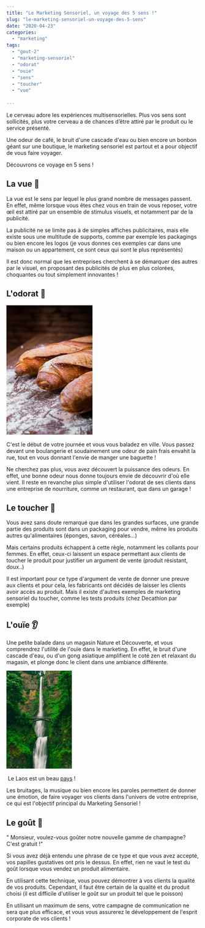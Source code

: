 ```yaml
---
title: "Le Marketing Sensoriel, un voyage des 5 sens !"
slug: "le-marketing-sensoriel-un-voyage-des-5-sens"
date: "2020-04-23"
categories: 
  - "marketing"
tags: 
  - "gout-2"
  - "marketing-sensoriel"
  - "odorat"
  - "ouie"
  - "sens"
  - "toucher"
  - "vue"

---
```


Le cerveau adore les expériences multisensorielles. Plus vos sens sont sollicités, plus votre cerveau a de chances d’être attiré par le produit ou le service présenté.

Une odeur de café, le bruit d'une cascade d'eau ou bien encore un bonbon géant sur une boutique, le marketing sensoriel est partout et a pour objectif de vous faire voyager.

Découvrons ce voyage en 5 sens !

## La vue 👀

La vue est le sens par lequel le plus grand nombre de messages passent. En effet, même lorsque vous êtes chez vous en train de vous reposer, votre œil est attiré par un ensemble de stimulus visuels, et notamment par de la publicité.

La publicité ne se limite pas à de simples affiches publicitaires, mais elle existe sous une multitude de supports, comme par exemple les packagings ou bien encore les logos (je vous donnes ces exemples car dans une maison ou un appartement, ce sont ceux qui sont le plus représentés)

Il est donc normal que les entreprises cherchent à se démarquer des autres par le visuel, en proposant des publicités de plus en plus colorées, choquantes ou tout simplement innovantes !

## L'odorat 👃

<img src="W-2179074.jpg" alt="W" style="zoom:33%;" />

C'est le début de votre journée et vous vous baladez en ville. Vous passez devant une boulangerie et soudainement une odeur de pain frais envahit la rue, tout en vous donnant l'envie de manger une baguette !

Ne cherchez pas plus, vous avez découvert la puissance des odeurs. En effet, une bonne odeur nous donne toujours envie de découvrir d'où elle vient. Il reste en revanche plus simple d'utiliser l'odorat de ses clients dans une entreprise de nourriture, comme un restaurant, que dans un garage !

## Le toucher 🙌

Vous avez sans doute remarqué que dans les grandes surfaces, une grande partie des produits sont dans un packaging pour vendre, même les produits autres qu'alimentaires (éponges, savon, céréales...)

Mais certains produits échappent à cette règle, notamment les collants pour femmes. En effet, ceux-ci laissent un espace permettant aux clients de toucher le produit pour justifier un argument de vente (produit résistant, doux..)

Il est important pour ce type d'argument de vente de donner une preuve aux clients et pour cela, les fabricants ont décidés de laisser les clients avoir accès au produit. Mais il existe d'autres exemples de marketing sensoriel du toucher, comme les tests produits (chez Decathlon par exemple)

## L'ouïe 👂

Une petite balade dans un magasin Nature et Découverte, et vous comprendrez l'utilité de l'ouïe dans le marketing. En effet, le bruit d'une cascade d'eau, ou d'un gong asiatique amplifient le coté zen et relaxant du magasin, et plonge donc le client dans une ambiance différente.

<img src="Z.jpg" alt="Z" style="zoom: 25%;" />

​																	Le Laos est un beau [pays](https://www.routard.com/guide/code_dest/laos.htm) !

Les bruitages, la musique ou bien encore les paroles permettent de donner une émotion, de faire voyager vos clients dans l'univers de votre entreprise, ce qui est l'objectif principal du Marketing Sensoriel !

## Le goût 👄

" Monsieur, voulez-vous goûter notre nouvelle gamme de champagne? C'est gratuit !"

Si vous avez déjà entendu une phrase de ce type et que vous avez accepté, vos papilles gustatives ont pris le dessus. En effet, rien ne vaut le test du goût lorsque vous vendez un produit alimentaire.

En utilisant cette technique, vous pouvez démontrer à vos clients la qualité de vos produits. Cependant, il faut être certain de la qualité et du produit choisi (il est difficile d'utiliser le goût sur un produit tel que le poisson)

En utilisant un maximum de sens, votre campagne de communication ne sera que plus efficace, et vous vous assurerez le développement de l'esprit corporate de vos clients !
